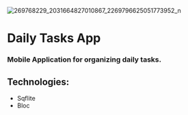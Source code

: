 ![269768229_2031664827010867_2269796625051773952_n](https://user-images.githubusercontent.com/82876394/201559577-87f7cfe8-c861-4627-b559-f48579e74099.jpg)

# Daily Tasks App
### Mobile Application for organizing daily tasks.


## Technologies:
- Sqflite
- Bloc
